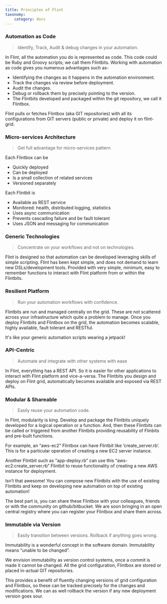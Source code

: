 ```yaml
---
title: Principles of Flint
taxonomy:
    category: docs
---
```

### Automation as Code
> Identify, Track, Audit & debug changes in your automation.

In Flint, all the automation you do is represented as code. This code could be Ruby and Groovy scripts; we call them Flintbits.
Working with automation as code gives you numerous advantages such as-

* Identifying the changes as it happens in the automation environment.
* Track the changes via review before deployment.
* Audit the changes.
* Debug or rollback them by precisely pointing to the version.
* The Flintbits developed and packaged within the git repository, we call it Flintbox.

Flint pulls or fetches Flintbox (aka GIT repositories) with all its configurations from GIT servers (public or private) and deploy it on flint-grid.

### Micro-services Architecture
> Get full advantage for micro-services pattern

Each Flintbox can be
* Quickly deployed
* Can be deployed
* Is a small collection of related services
* Versioned separately

Each Flintbit is
* Available as REST service
* Monitored: health, distributed logging, statistics
* Uses async communication
* Prevents cascading failure and be fault tolerant
* Uses JSON and messaging for communication

### Generic Technologies
> Concentrate on your workflows and not on technologies.

Flint is designed so that automation can be developed leveraging skills of simple scripting. Flint has been kept simple, and does not demand to learn new DSLs/development tools. Provided with very simple, minimum, easy to remember functions to interact with Flint platform from or within the Flintbits.

### Resilient Platform
> Run your automation workflows with confidence.

Flintbits are run and managed centrally on the grid. These are not scattered across your infrastructure which quite a problem to manage. Once you deploy Flintbits and Flintbox on the grid, the automation becomes scalable, highly available, fault tolerant and RESTful.

It's like your generic automation scripts wearing a jetpack!

### API-Centric
> Automate and integrate with other systems with ease

In Flint, everything has a REST API. So it is easier for other applications to interact with Flint platform and vice-a-versa. The Flintbits you design and deploy on Flint grid, automatically becomes available and exposed via REST APIs.

### Modular & Shareable
> Easily reuse your automation code.

In Flint, modularity is king. Develop and package the Flintbits uniquely developed for a logical operation or a function. And, then these Flintbits can be called or triggered from another Flintbits providing reusability of Flinbits and pre-built functions.

For example, an “aws-ec2” Flintbox can have Flintbit like ‘create_server.rb’. This is for a particular operation of creating a new EC2 server instance. 

Another Flintbit such as “app-deploy.rb” can use this “aws-ec2:create_server.rb” Flintbit to reuse functionality of creating a new AWS instance for deployment.

Isn’t that awesome! You can compose new Flintbits with the use of existing Flintbits and keep on developing new automation on top of existing automation!

The best part is, you can share these Flintbox with your colleagues, friends or with the community on github/bitbucket. We are soon bringing in an open central registry where you can register your Flintbox and share them across.

### Immutable via Version
> Easily transition between versions. Rollback if anything goes wrong.

Immutability is a wonderful concept in the software domain. Immutability means “unable to be changed”.

We envision immutability as version control systems, once a commit is made it cannot be changed. All the grid configuration, Flintbox are stored or placed in-actual GIT repositories.

This provides a benefit of fluently changing versions of grid configuration and Flintbox, so these can be tracked precisely for the changes and modifications. We can as well rollback the version if any new deployment version goes sour.
